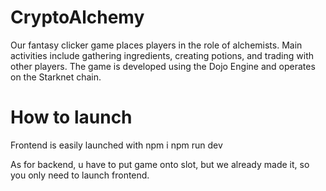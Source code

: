 # CryptoAlchemy

Our fantasy clicker game places players in the role of alchemists. Main activities include gathering ingredients, creating potions, and trading with other players. The game is developed using the Dojo Engine and operates on the Starknet chain.

# How to launch

Frontend is easily launched with
npm i
npm run dev

As for backend, u have to put game onto slot, but we already made it, so you only need to launch frontend.
